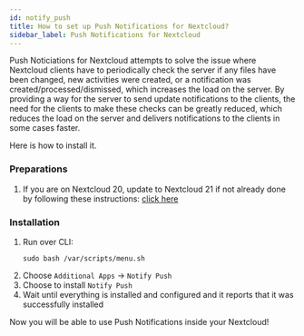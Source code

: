 ```yaml
---
id: notify_push
title: How to set up Push Notifications for Nextcloud?
sidebar_label: Push Notifications for Nextcloud
---
```


Push Noticiations for Nextcloud attempts to solve the issue where Nextcloud clients have to periodically check the server if any files have been changed, new activities were created, or a notification was created/processed/dismissed, which increases the load on the server. By providing a way for the server to send update notifications to the clients, the need for the clients to make these checks can be greatly reduced, which reduces the load on the server and delivers notifications to the clients in some cases faster.

Here is how to install it.

### Preparations
1. If you are on Nextcloud 20, update to Nextcloud 21 if not already done by following these instructions: [click here](./major-update)

### Installation
1. Run over CLI:
    ```shell
    sudo bash /var/scripts/menu.sh
    ```
1. Choose `Additional Apps` -> `Notify Push` 
1. Choose to install `Notify Push`
1. Wait until everything is installed and configured and it reports that it was successfully installed

Now you will be able to use Push Notifications inside your Nextcloud!
